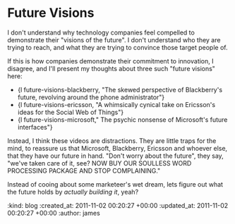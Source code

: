 Future Visions
==============

I don't understand why technology companies feel compelled to demonstrate their "visions of the future". I don't understand who they are trying to reach, and what they are trying to convince those target people of.

If this is how companies demonstrate their commitment to innovation, I disagree, and I'll present my thoughts about three such "future visions" here:

* {l future-visions-blackberry, "The skewed perspective of Blackberry's future, revolving around the phone administrator"}
* {l future-visions-ericsson, "A whimsically cynical take on Ericsson's ideas for the Social Web of Things"}
* {l future-visions-microsoft," The psychic nonsense of Microsoft's future interfaces"}

Instead, I think these videos are distractions. They are little traps for the mind, to reassure us that Microsoft, Blackberry, Ericsson and whoever else, that they have our future in hand. "Don't worry about the future", they say, "we've taken care of it, see? NOW BUY OUR SOULLESS WORD PROCESSING PACKAGE AND STOP COMPLAINING."

Instead of cooing about some marketeer's wet dream, lets figure out what the future holds by *actually building it*, yeah?


:kind: blog
:created_at: 2011-11-02 00:20:27 +00:00
:updated_at: 2011-11-02 00:20:27 +00:00
:author: james